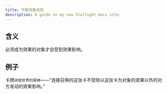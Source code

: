 ```yaml
---
title: 不取对象抗性
description: A guide in my new Starlight docs site.
---
```


## 含义

必须成为效果的对象才会受到效果影响。

## 例子

卡牌`闭锁世界的冥神`——“连接召唤的这张卡不受除以这张卡为对象的效果以外的对方发动的效果影响。”
